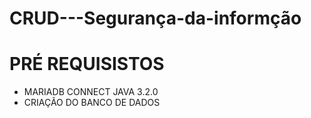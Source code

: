 # CRUD---Segurança-da-informção

# PRÉ REQUISISTOS
-  MARIADB CONNECT JAVA 3.2.0
-  CRIAÇÃO DO BANCO DE DADOS
